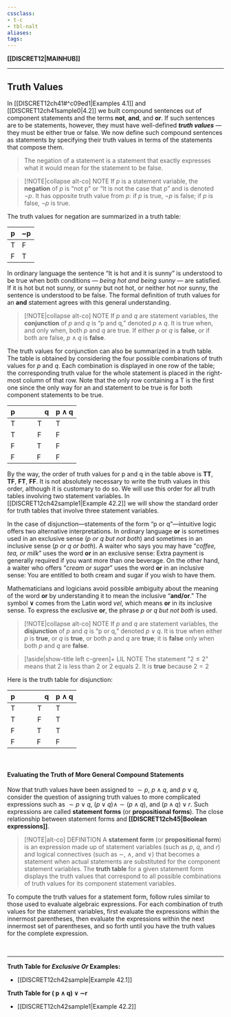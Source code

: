 ```yaml
---
cssclass:
- t-c
- tbl-nalt
aliases:
tags:
---
```

**[[DISCRET12|MAINHUB]]**

---
## Truth Values
In [[DISCRET12ch41#^c09ed1|Examples 4.1]] and [[DISCRET12ch41sample0|4.2]] we built compound sentences out of component statements and the terms **not**, **and**, and **or**. If such sentences are to be statements, however, they must have well-defined ***truth values*** — they must be either true or false. We now define such compound sentences as statements by specifying their truth values in terms of the statements that compose them.

> The negation of a statement is a statement that exactly expresses what it would mean for the statement to be false.

>[!NOTE|collapse alt-co] NOTE
> If $p$ is a statement variable, the **negation** of $p$ is “not p” or “It is not the case that p” and is denoted $\lnot p$. It has opposite truth value from $p$: if $p$ is true, $\lnot p$ is false; if $p$ is false, $\lnot p$ is true.

The truth values for negation are summarized in a truth table:

| **p**          | **~p**    |
| ------------ | ------------ |
| $\mathrm{T}$ | $\mathrm{F}$ |
| $\mathrm{F}$ | $\mathrm{T}$ | 

In ordinary language the sentence “It is hot and it is sunny” is understood to be true when both conditions — *being hot and being sunny* — are satisfied. If it is hot but not sunny, or sunny but not hot, or neither hot nor sunny, the sentence is understood to be false. The formal definition of truth values for an **and** statement agrees with this general understanding.

>[!NOTE|collapse alt-co] NOTE
> If $p$ and $q$ are statement variables, the **conjunction** of $p$ and $q$ is “p and q,” denoted $p ∧ q$. It is true when, and only when, both $p$ and $q$ are true. If either $p$ or $q$ is **false**, or if both are false, $p ∧ q$ is **false**.

The truth values for conjunction can also be summarized in a truth table. The table is obtained by considering the four possible combinations of truth values for $p$ and $q$. Each combination is displayed in one row of the table; the corresponding truth value for the whole statement is placed in the right-most column of that row. Note that the only row containing a $\mathrm{T}$ is the first one since the only way for an and statement to be true is for both component statements to be true.

| **p&nbsp;&nbsp;&nbsp;&nbsp;&nbsp;&nbsp;&nbsp;&nbsp;&nbsp;&nbsp;&nbsp;&nbsp;&nbsp;&nbsp;&nbsp;&nbsp;q** | **p ∧ q**    |
| ------------------------------------------------------------------------------------------------------ | ------------ |
| $\mathrm{T}$&nbsp;&nbsp;&nbsp;&nbsp;&nbsp;&nbsp;&nbsp;&nbsp;&nbsp;&nbsp;&nbsp;&nbsp;$\mathrm{T}$       | $\mathrm{T}$ |
| $\mathrm{T}$&nbsp;&nbsp;&nbsp;&nbsp;&nbsp;&nbsp;&nbsp;&nbsp;&nbsp;&nbsp;&nbsp;&nbsp;$\mathrm{F}$       | $\mathrm{F}$ |
| $\mathrm{F}$&nbsp;&nbsp;&nbsp;&nbsp;&nbsp;&nbsp;&nbsp;&nbsp;&nbsp;&nbsp;&nbsp;&nbsp;$\mathrm{T}$       | $\mathrm{F}$ |
| $\mathrm{F}$&nbsp;&nbsp;&nbsp;&nbsp;&nbsp;&nbsp;&nbsp;&nbsp;&nbsp;&nbsp;&nbsp;&nbsp;$\mathrm{F}$       | $\mathrm{F}$ |

By the way, the order of truth values for p and q in the table above is **TT**, **TF**, **FT**, **FF**. It is not absolutely necessary to write the truth values in this order, although it is customary to do so. We will use this order for all truth tables involving two statement variables. In [[DISCRET12ch42sample1|Example 42.2]] we will show the standard order for truth tables that involve three statement variables.

In the case of disjunction—statements of the form “p or q”—intuitive logic offers two alternative interpretations. In ordinary language **or** is sometimes used in an exclusive sense ($p\ \mathit{or}\ q\ \mathit{but\ not\ both}$) and sometimes in an inclusive sense ($p\ \mathit{or}\ q\ \mathit{or\ both}$). A waiter who says you may have “*coffee, tea, or milk*” uses the word **or** in an exclusive sense: Extra payment is generally required if you want more than one beverage. On the other hand, a waiter who offers “*cream or sugar*” uses the word **or** in an inclusive sense: You are entitled to both cream and sugar if you wish to have them.

Mathematicians and logicians avoid possible ambiguity about the meaning of the word **or** by understanding it to mean the inclusive “**and/or**.” The symbol $\boldsymbol{∨}$ comes from the Latin word *vel*, which means **or** in its inclusive sense. To express the exclusive **or**, the phrase $p\ \mathit{or}\ q\ \mathit{but\ not\ both}$ is used.

>[!NOTE|collapse alt-co] NOTE
> If $p$ and $q$ are statement variables, the **disjunction** of $p$ and $q$ is “p or q,” denoted $p ∨ q$. It is true when either $p$ is **true**, or $q$ is **true**, or both $p$ and $q$ are **true**; it is **false** only when both $p$ and $q$ are **false**.

>[!aside|show-title left c-green]+ LIL NOTE
> The statement "$2 \le 2$" means that 2 is less than 2 or 2 equals 2. It is **true** because $2 = 2$

Here is the truth table for disjunction:

| **p&nbsp;&nbsp;&nbsp;&nbsp;&nbsp;&nbsp;&nbsp;&nbsp;&nbsp;&nbsp;&nbsp;&nbsp;&nbsp;&nbsp;&nbsp;&nbsp;q** | **p ∧ q**    |
| ------------------------------------------------------------------------------------------------------ | ------------ |
| $\mathrm{T}$&nbsp;&nbsp;&nbsp;&nbsp;&nbsp;&nbsp;&nbsp;&nbsp;&nbsp;&nbsp;&nbsp;&nbsp;$\mathrm{T}$       | $\mathrm{T}$ |
| $\mathrm{T}$&nbsp;&nbsp;&nbsp;&nbsp;&nbsp;&nbsp;&nbsp;&nbsp;&nbsp;&nbsp;&nbsp;&nbsp;$\mathrm{F}$       | $\mathrm{T}$ |
| $\mathrm{F}$&nbsp;&nbsp;&nbsp;&nbsp;&nbsp;&nbsp;&nbsp;&nbsp;&nbsp;&nbsp;&nbsp;&nbsp;$\mathrm{T}$       | $\mathrm{T}$ |
| $\mathrm{F}$&nbsp;&nbsp;&nbsp;&nbsp;&nbsp;&nbsp;&nbsp;&nbsp;&nbsp;&nbsp;&nbsp;&nbsp;$\mathrm{F}$       | $\mathrm{F}$ |

<br>

#### Evaluating the Truth of More General Compound Statements
Now that truth values have been assigned to $∼p$, $p ∧ q$, and $p ∨ q$, consider the question of assigning truth values to more complicated expressions such as $∼p ∨ q$, $(p ∨ q) ∧ ∼(p ∧ q)$, and $(p ∧ q) ∨ r$. Such expressions are called **statement forms** (or **propositional forms**). The close relationship between statement forms and **[[DISCRET12ch45|Boolean expressions]]**.

>[!NOTE|alt-co] DEFINITION
> A **statement form** (or **propositional form**) is an expression made up of statement variables (such as $p$, $q$, and $r$) and logical connectives (such as $∼,$ $∧,$ and $∨)$ that becomes a statement when actual statements are substituted for the component statement variables. The **truth table** for a given statement form displays the truth values that correspond to all possible combinations of truth values for its component statement variables.

To compute the truth values for a statement form, follow rules similar to those used to evaluate algebraic expressions. For each combination of truth values for the statement variables, first evaluate the expressions within the innermost parentheses, then evaluate the expressions within the next innermost set of parentheses, and so forth until you have the truth values for the complete expression.

<br>

---
**Truth Table for *Exclusive Or* Examples:**
- [[DISCRET12ch42sample|Example 42.1]]

**Truth Table for ( p ∧ q) ∨ ∼r**
- [[DISCRET12ch42sample1|Example 42.2]]